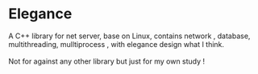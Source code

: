 # Elegance
A C++ library for net server, base on Linux, contains network , database, multithreading, mulltiprocess , with elegance design what I think.<br/><br/>
Not for against any other library but just for my own study !
